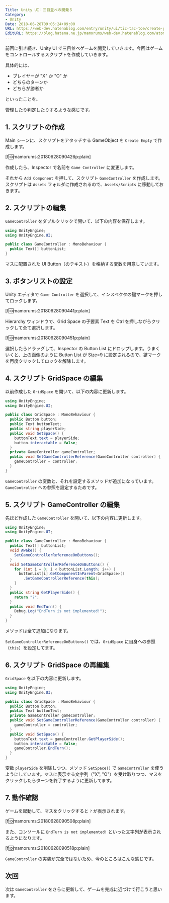 ```yaml
---
Title: Unity UI：三目並べの開発５
Category:
- Unity
Date: 2018-06-28T09:05:24+09:00
URL: https://web-dev.hatenablog.com/entry/unity/ui/tic-tac-toe/create-game-controller
EditURL: https://blog.hatena.ne.jp/mamorums/web-dev.hatenablog.com/atom/entry/17391345971658450249
---
```


前回に引き続き、Unity UI で三目並べゲームを開発していきます。今回はゲームをコントロールするスクリプトを作成していきます。

具体的には、

- プレイヤーが "X" か "O" か
- どちらのターンか
- どちらが勝者か

といったことを、

管理したり判定したりするような感じです。


## 1. スクリプトの作成
Main シーンに、スクリプトをアタッチする GameObject を `Create Empty` で作成します。

[f:id:mamorums:20180628090426p:plain]

作成したら、Inspector で名前を `Game Controller` に変更します。

それから `Add Component` を押して、スクリプト `GameController` を作成します。スクリプトは `Assets` フォルダに作成されるので、`Assets/Scripts` に移動しておきます。


## 2. スクリプトの編集
`GameController` をダブルクリックで開いて、以下の内容を保存します。

```cs
using UnityEngine;
using UnityEngine.UI;

public class GameController : MonoBehaviour {
  public Text[] buttonList;
}
```

マスに配置された UI Button（のテキスト）を格納する変数を用意しています。


## 3. ボタンリストの設定
Unity エディタで `Game Controller` を選択して、インスペクタの鍵マークを押してロックします。

[f:id:mamorums:20180628090441p:plain]

Hierarchy ウィンドウで、Grid Space の子要素 Text を Ctrl を押しながらクリックして全て選択します。

[f:id:mamorums:20180628090451p:plain]

選択したらドラッグして、Inspector の Button List にドロップします。うまくいくと、上の画像のように Button List が Size=9 に設定されるので、鍵マークを再度クリックしてロックを解除します。


## 4. スクリプト GridSpace の編集
以前作成した `GridSpace` を開いて、以下の内容に更新します。


```cs
using UnityEngine;
using UnityEngine.UI;

public class GridSpace : MonoBehaviour {
  public Button button;
  public Text buttonText;
  public string playerSide;
  public void SetSpace() {
    buttonText.text = playerSide;
    button.interactable = false;
  }
  private GameController gameController;
  public void SetGameControllerReference(GameController controller) {
    gameController = controller;
  }
}
```

`GameController` の変数と、それを設定するメソッドが追加になっています。`GameController` への参照を設定するためです。


## 5. スクリプト GameController の編集
先ほど作成した `GameController` を開いて、以下の内容に更新します。

```cs
using UnityEngine;
using UnityEngine.UI;

public class GameController : MonoBehaviour {
  public Text[] buttonList;
  void Awake() {
    SetGameControllerReferenceOnButtons();
  }
  void SetGameControllerReferenceOnButtons() {
    for (int i = 0; i < buttonList.Length; i++) {
      buttonList[i].GetComponentInParent<GridSpace>()
        .SetGameControllerReference(this);
    }
  }
  public string GetPlayerSide() {
    return "?";
  }
  public void EndTurn() {
    Debug.Log("EndTurn is not implemented!");
  }
}
```

メソッドは全て追加になります。

`SetGameControllerReferenceOnButtons()` では、`GridSpace` に自身への参照（`this`）を設定してます。


## 6. スクリプト GridSpace の再編集
`GridSpace` を以下の内容に更新します。


```cs
using UnityEngine;
using UnityEngine.UI;

public class GridSpace : MonoBehaviour {
  public Button button;
  public Text buttonText;
  private GameController gameController;
  public void SetGameControllerReference(GameController controller) {
    gameController = controller;
  }
  public void SetSpace() {
    buttonText.text = gameController.GetPlayerSide();
    button.interactable = false;
    gameController.EndTurn();
  }
}
```

変数 `playerSide` を削除しつつ、メソッド `SetSpace()` で `GameController` を使うようにしています。マスに表示する文字列（"X", "O"）を受け取りつつ、マスをクリックしたらターンを終了するように更新してます。


## 7. 動作確認
ゲームを起動して、マスをクリックすると `?` が表示されます。

[f:id:mamorums:20180628090508p:plain]

また、コンソールに `EndTurn is not implemented!` といった文字列が表示されるようになります。

[f:id:mamorums:20180628090518p:plain]

`GameController` の実装が完全ではないため、今のところはこんな感じです。


## 次回
次は `GameController` をさらに更新して、ゲームを完成に近づけて行こうと思います。

